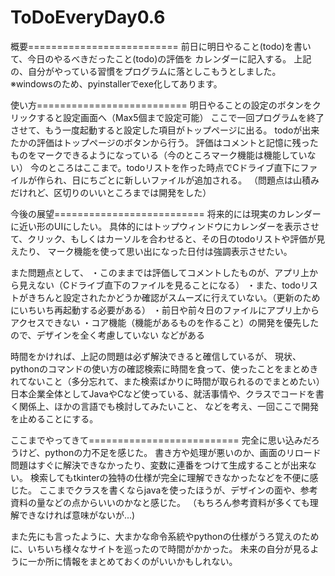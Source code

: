 # ToDoEveryDay0.6

概要==========================
前日に明日やること(todo)を書いて、今日のやるべきだったこと(todo)の評価を
カレンダーに記入する。
上記の、自分がやっている習慣をプログラムに落としこもうとしました。
※windowsのため、pyinstallerでexe化してあります。


使い方==========================
明日やることの設定のボタンをクリックすると設定画面へ（Max5個まで設定可能）
ここで一回プログラムを終了させて、もう一度起動すると設定した項目がトップページに出る。
todoが出来たかの評価はトップページのボタンから行う。
評価はコメントと記憶に残ったものをマークできるようになっている（今のところマーク機能は機能していない）
今のところはここまで。todoリストを作った時点でCドライブ直下にファイルが作られ、日にちごとに新しいファイルが追加される。
（問題点は山積みだけれど、区切りのいいところまでは開発をした）


今後の展望==========================
将来的には現実のカレンダーに近い形のUIにしたい。
具体的にはトップウィンドウにカレンダーを表示させて、クリック、もしくはカーソルを合わせると、その日のtodoリストや評価が見えたり、
マーク機能を使って思い出になった日付は強調表示させたい。

また問題点として、
・このままでは評価してコメントしたものが、アプリ上から見えない（Cドライブ直下のファイルを見ることになる）
・また、todoリストがきちんと設定されたかどうか確認がスムーズに行えていない。（更新のためにいちいち再起動する必要がある）
・前日や前々日のファイルにアプリ上からアクセスできない
・コア機能（機能があるものを作ること）の開発を優先したので、デザインを全く考慮していない
などがある

時間をかければ、上記の問題は必ず解決できると確信しているが、
現状、pythonのコマンドの使い方の確認検索に時間を食って、使ったことをまとめきれてないこと（多分忘れて、また検索ばかりに時間が取られるのでまとめたい）
日本企業全体としてJavaやCなど使っている、就活事情や、クラスでコードを書く関係上、ほかの言語でも検討してみたいこと、
などを考え、一回ここで開発を止めることにする。


ここまでやってきて==========================
完全に思い込みだろうけど、pythonの力不足を感じた。
書き方や処理が悪いのか、画面のリロード問題はすぐに解決できなかったり、変数に連番をつけて生成することが出来ない。
検索してもtkinterの独特の仕様が完全に理解できなかったなどを不便に感じた。
ここまでクラスを書くならjavaを使ったほうが、デザインの面や、参考資料の量などの点からいいのかなと感じた。
（もちろん参考資料が多くても理解できなければ意味がないが...)

また先にも言ったように、大まかな命令系統やpythonの仕様がうろ覚えのために、いちいち様々なサイトを巡ったので時間がかかった。
未来の自分が見るように一か所に情報をまとめておくのがいいかもしれない。







